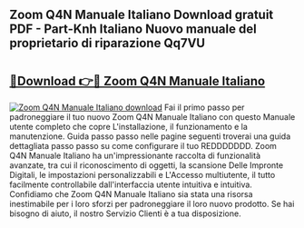 ## Zoom Q4N Manuale Italiano Download gratuit PDF - Part-Knh Italiano Nuovo manuale del proprietario di riparazione Qq7VU

# <h2><a href="http://dffw0zn.blite.top/?on=Zoom+Q4N+Manuale+Italiano">🔗Download 👉🔴 Zoom Q4N Manuale Italiano</a></h2>

[![Zoom Q4N Manuale Italiano download](https://i.imgur.com/lujVjoI.png)](http://dffw0zn.blite.top/?on=Zoom+Q4N+Manuale+Italiano)
Fai il primo passo per padroneggiare il tuo nuovo Zoom Q4N Manuale Italiano con questo Manuale utente completo che copre L'installazione, il funzionamento e la manutenzione. Guida passo passo nelle pagine seguenti troverai una guida dettagliata passo passo su come configurare il tuo REDDDDDDD. Zoom Q4N Manuale Italiano ha un'impressionante raccolta di funzionalità avanzate, tra cui il riconoscimento di oggetti, la scansione Delle Impronte Digitali, le impostazioni personalizzabili e L'Accesso multiutente, il tutto facilmente controllabile dall'interfaccia utente intuitiva e intuitiva. Confidiamo che Zoom Q4N Manuale Italiano sia stata una risorsa inestimabile per i loro sforzi per padroneggiare il loro nuovo prodotto. Se hai bisogno di aiuto, il nostro Servizio Clienti è a tua disposizione.
